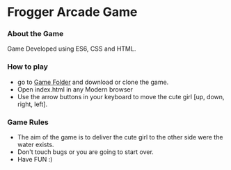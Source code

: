 # Frogger Arcade Game



### About the Game

Game Developed using ES6, CSS and HTML.




### How to play

-	go to [Game Folder](https://github.com/DinaKhAhmed/udacity-NanoDegree) and download or clone the game.
-	Open index.html in any Modern browser
-	Use the arrow buttons in your keyboard to move the cute girl [up, down, right, left].





### Game Rules

-	The aim of the game is to deliver the cute girl to the other side were the water exists.
-	Don't touch bugs or you are going to start over.
-	Have FUN :)




